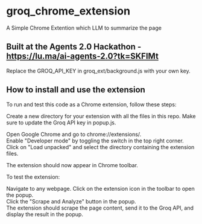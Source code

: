 # groq_chrome_extension
A Simple Chrome Extention which LLM to summarize the page


## Built at the Agents 2.0 Hackathon - https://lu.ma/ai-agents-2.0?tk=SKFIMt

Replace the GROQ_API_KEY in groq_ext/background.js with your own key.

## How to install and use the extension
To run and test this code as a Chrome extension, follow these steps:

Create a new directory for your extension with all the files in this repo. Make sure to update the Groq API key in popup.js. 

Open Google Chrome and go to chrome://extensions/.  
Enable "Developer mode" by toggling the switch in the top right corner.  
Click on "Load unpacked" and select the directory containing the extension files.  

The extension should now appear in Chrome toolbar.

To test the extension:

Navigate to any webpage.
Click on the extension icon in the toolbar to open the popup.  
Click the "Scrape and Analyze" button in the popup.  
The extension should scrape the page content, send it to the Groq API, and display the result in the popup.  
